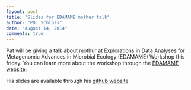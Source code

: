 ```yaml
---
layout: post
title: "Slides for EDAMAME mothur talk"
author: "PD. Schloss"
date: "August 14, 2014"
comments: true
---
```


Pat will be giving a talk about mothur at Explorations in Data Analyses for Metagenomic Advances in Microbial Ecology (EDAMAME) Workshop this friday. You can learn more about the workshop through the [EDAMAME website](http://edamamecourse.org).

His slides are available through his [github website](https://pschloss.github.io/talks/2014_08_15_mothur)
